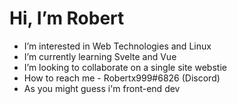 # Hi, I’m Robert
- I’m interested in Web Technologies and Linux
- I’m currently learning Svelte and Vue
- I’m looking to collaborate on a single site webstie
- How to reach me - Robertx999#6826 (Discord)
- As you might guess i'm front-end dev

<!---
Robertx999/Robertx999 is a ✨ special ✨ repository because its `README.md` (this file) appears on your GitHub profile.
You can click the Preview link to take a look at your changes.
--->
